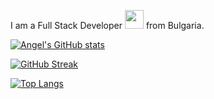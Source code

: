 I am a Full Stack Developer <img src="https://media.giphy.com/media/WUlplcMpOCEmTGBtBW/giphy.gif" width="30"> from Bulgaria.

[![Angel's GitHub stats](https://github-readme-stats.vercel.app/api?username=Angel04172002&show=discussions_started,prs_merged&show_icons=true&theme=transparent)](https://github.com/Angel04172002/github-readme-stats)

[![GitHub Streak](https://github-readme-streak-stats.herokuapp.com?user=Angel04172002)](https://git.io/streak-stats)

[![Top Langs](https://github-readme-stats.vercel.app/api/top-langs/?username=Angel04172002)](https://github.com/Angel04172002/github-readme-stats)
